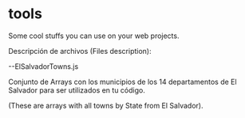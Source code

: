 # tools
Some cool stuffs you can use on your web projects.

Descripción de archivos (Files description):

--ElSalvadorTowns.js

  Conjunto de  Arrays con los municipios de los 14 departamentos de El Salvador para ser utilizados en tu código.

  (These are arrays  with all towns by State  from El Salvador). 
